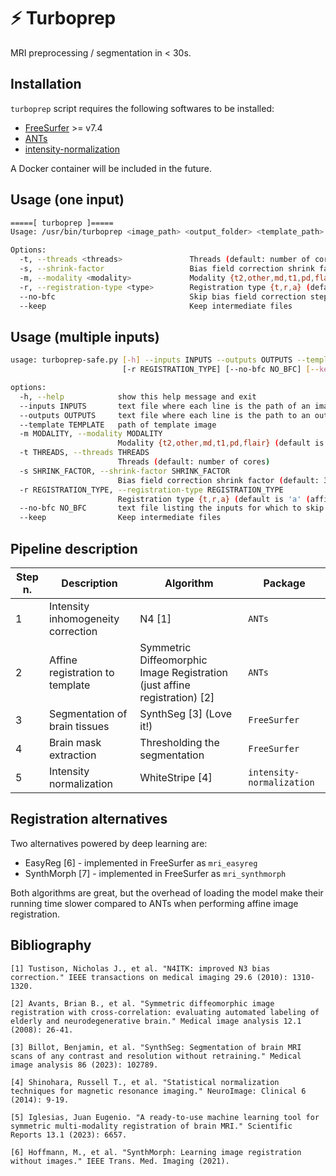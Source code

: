 # ⚡ Turboprep
MRI preprocessing / segmentation in < 30s.

## Installation

`turboprep` script requires the following softwares to be installed:

* [FreeSurfer](https://surfer.nmr.mgh.harvard.edu/fswiki/DownloadAndInstall) >= v7.4
* [ANTs](https://github.com/ANTsX/ANTs)
* [intensity-normalization](https://github.com/jcreinhold/intensity-normalization)

A Docker container will be included in the future. 

## Usage (one input)

```bash
=====[ turboprep ]=====
Usage: /usr/bin/turboprep <image_path> <output_folder> <template_path> [OPTIONS]

Options:
  -t, --threads <threads>               Threads (default: number of cores)
  -s, --shrink-factor                   Bias field correction shrink factor (default: 3), see N4BiasFieldCorrection
  -m, --modality <modality>             Modality {t2,other,md,t1,pd,flair} (default is t1)
  -r, --registration-type <type>        Registration type {t,r,a} (default is 'a' (affine), see antsRegistrationSyNQuick.sh)
  --no-bfc                              Skip bias field correction step
  --keep                                Keep intermediate files

```

## Usage (multiple inputs)

```bash
usage: turboprep-safe.py [-h] --inputs INPUTS --outputs OUTPUTS --template TEMPLATE [-m MODALITY] [-t THREADS] [-s SHRINK_FACTOR]
                         [-r REGISTRATION_TYPE] [--no-bfc NO_BFC] [--keep]

options:
  -h, --help            show this help message and exit
  --inputs INPUTS       text file where each line is the path of an image to process
  --outputs OUTPUTS     text file where each line is the path to an output
  --template TEMPLATE   path of template image
  -m MODALITY, --modality MODALITY
                        Modality {t2,other,md,t1,pd,flair} (default is t1)
  -t THREADS, --threads THREADS
                        Threads (default: number of cores)
  -s SHRINK_FACTOR, --shrink-factor SHRINK_FACTOR
                        Bias field correction shrink factor (default: 3), see N4BiasFieldCorrection
  -r REGISTRATION_TYPE, --registration-type REGISTRATION_TYPE
                        Registration type {t,r,a} (default is 'a' (affine), see antsRegistrationSyNQuick.sh)
  --no-bfc NO_BFC       text file listing the inputs for which to skip bias field correction
  --keep                Keep intermediate files
```

## Pipeline description

| Step n. | Description                        | Algorithm                                                    | Package                   |
| ------- | ---------------------------------- | ------------------------------------------------------------ | ------------------------- |
| 1       | Intensity inhomogeneity correction | N4 [1]                                                       | `ANTs`                    |
| 2       | Affine registration to template    | Symmetric Diffeomorphic Image Registration (just affine registration) [2] | `ANTs`                    |
| 3       | Segmentation of brain tissues      | SynthSeg [3] (Love it!)                                      | `FreeSurfer`              |
| 4       | Brain mask extraction              | Thresholding the segmentation                                | `FreeSurfer`              |
| 5       | Intensity normalization            | WhiteStripe [4]                                              | `intensity-normalization` |

## Registration alternatives

Two alternatives powered by deep learning are:

* EasyReg [6] - implemented in FreeSurfer as `mri_easyreg`
* SynthMorph [7] - implemented in FreeSurfer as `mri_synthmorph`

Both algorithms are great, but the overhead of loading the model make their running time slower compared to ANTs when performing affine image registration.

## Bibliography

```
[1] Tustison, Nicholas J., et al. "N4ITK: improved N3 bias correction." IEEE transactions on medical imaging 29.6 (2010): 1310-1320.

[2] Avants, Brian B., et al. "Symmetric diffeomorphic image registration with cross-correlation: evaluating automated labeling of elderly and neurodegenerative brain." Medical image analysis 12.1 (2008): 26-41.

[3] Billot, Benjamin, et al. "SynthSeg: Segmentation of brain MRI scans of any contrast and resolution without retraining." Medical image analysis 86 (2023): 102789.

[4] Shinohara, Russell T., et al. "Statistical normalization techniques for magnetic resonance imaging." NeuroImage: Clinical 6 (2014): 9-19.

[5] Iglesias, Juan Eugenio. "A ready-to-use machine learning tool for symmetric multi-modality registration of brain MRI." Scientific Reports 13.1 (2023): 6657.

[6] Hoffmann, M., et al. "SynthMorph: Learning image registration without images." IEEE Trans. Med. Imaging (2021).
```